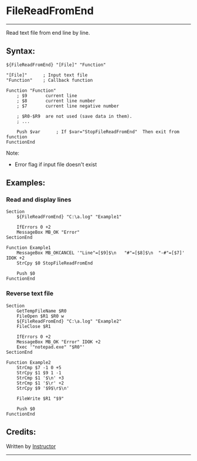# FileReadFromEnd

---

Read text file from end line by line.

## Syntax:

	${FileReadFromEnd} "[File]" "Function"

	"[File]"      ; Input text file
	"Function"    ; Callback function

	Function "Function"
		; $9       current line
		; $8       current line number
		; $7       current line negative number

		; $R0-$R9  are not used (save data in them).
		; ...

		Push $var      ; If $var="StopFileReadFromEnd"  Then exit from function
	FunctionEnd

Note:

- Error flag if input file doesn't exist

## Examples: 

### Read and display lines

	Section
		${FileReadFromEnd} "C:\a.log" "Example1"

		IfErrors 0 +2
		MessageBox MB_OK "Error"
	SectionEnd

	Function Example1
		MessageBox MB_OKCANCEL '"Line"=[$9]$\n   "#"=[$8]$\n  "-#"=[$7]' IDOK +2
		StrCpy $0 StopFileReadFromEnd

		Push $0
	FunctionEnd

### Reverse text file

	Section
		GetTempFileName $R0
		FileOpen $R1 $R0 w
		${FileReadFromEnd} "C:\a.log" "Example2"
		FileClose $R1

		IfErrors 0 +2
		MessageBox MB_OK "Error" IDOK +2
		Exec '"notepad.exe" "$R0"'
	SectionEnd

	Function Example2
		StrCmp $7 -1 0 +5
		StrCpy $1 $9 1 -1
		StrCmp $1 '$\n' +3
		StrCmp $1 '$\r' +2
		StrCpy $9 '$9$\r$\n'

		FileWrite $R1 "$9"

		Push $0
	FunctionEnd

## Credits:

Written by [Instructor][1]

---

[1]: http://nsis.sourceforge.net/User:Instructor
